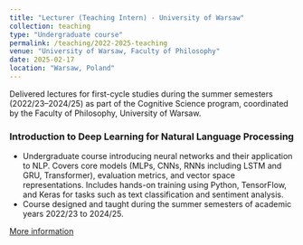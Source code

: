 ```yaml
---
title: "Lecturer (Teaching Intern) - University of Warsaw"
collection: teaching
type: "Undergraduate course"
permalink: /teaching/2022-2025-teaching
venue: "University of Warsaw, Faculty of Philosophy"
date: 2025-02-17
location: "Warsaw, Poland"
---
```


Delivered lectures for first-cycle studies during the summer semesters (2022/23–2024/25) as part of the Cognitive Science program, coordinated by the Faculty of Philosophy, University of Warsaw.

### Introduction to Deep Learning for Natural Language Processing
- Undergraduate course introducing neural networks and their application to NLP. Covers core models (MLPs, CNNs, RNNs including LSTM and GRU, Transformer), evaluation metrics, and vector space representations. Includes hands-on training using Python, TensorFlow, and Keras for tasks such as text classification and sentiment analysis.  
- Course designed and taught during the summer semesters of academic years 2022/23 to 2024/25.

[More information](https://usosweb.uw.edu.pl/kontroler.php?_action=katalog2/przedmioty/pokazPrzedmiot&kod=3800-KOG-MS2-IDL)
